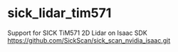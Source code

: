 # sick_lidar_tim571
Support for SICK TiM571 2D Lidar on Isaac SDK
https://github.com/SickScan/sick_scan_nvidia_isaac.git
